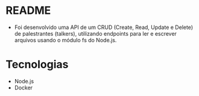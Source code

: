 # README

- Foi desenvolvido uma API de um CRUD (Create, Read, Update e Delete) de palestrantes (talkers), utilizando endpoints para ler e escrever arquivos usando o módulo fs do Node.js.

# Tecnologias
- Node.js
- Docker
